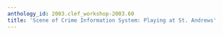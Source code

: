 ```yaml
---
anthology_id: 2003.clef_workshop-2003.60
title: 'Scene of Crime Information System: Playing at St. Andrews'
---
```

